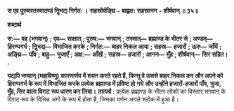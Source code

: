  **स एव पुरुषस्तस्मादण्डं निॢभद्य निर्गत: ।** **सहस्रोर्वङ्घ्रि** **-** **बाह्वक्ष: सहस्रानन** **-** **शीर्षवान् ॥ ३५॥** 

**शब्दार्थ** 

**स:—** **वह (भगवान्)** **; एव—** **साक्षात्** **; पुरुष:—** **भगवान्** **; तस्मात्—** **ब्रह्माण्ड के भीतर से** **; अण्डम्—** **हिरण्यगर्भ** **; निॢभद्य—** **विभाजित करके** **; निर्गत:—** **बाहर निकल आया** **; सहस्र—** **हजारों** **; ऊरु—** **जाँघें** **; अङ्घ्रि—** **पाँव** **; बाहु—** **भुजाएँ** **; अक्ष:—** **आँखें** **;** **सहस्र—** **हजारों** **; आनन—** **मुँह** **; शीर्षवान्—** **सिर सहित।** **.** 

**यद्यपि भगवान् (महाविष्णु) कारणार्णव में शयन करते रहते हैं, किन्तु वे उससे बाहर** **निकल कर और अपने को हिरण्यगर्भ के रूप में विभाजित करके प्रत्येक ब्रह्माण्ड में प्रविष्ट हो** **गये और उन्होंने हजारों-हजारों पाँव, भुजा, मुँह, सिर वाला विराट रूप धारण कर लिया।** **तात्पर्य :** प्रत्येक ब्रह्माण्ड के भीतर लोकों का विस्तार भगवान् के विराट रूप के विभिन्न अंगों के रूप में होता है, जिनका वर्णन अगले श्लोक में हुआ है। 